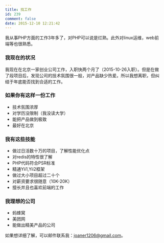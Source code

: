 ```yaml
---
title: 找工作
id: 239
comment: false
date: 2015-12-10 12:21:42
---
```


我从事PHP方面的工作3年多了，对PHP可以说是烂熟。此外对linux运维，web前端等也很熟悉。

### 我现在的状况

我现在在北京一家创业公司工作，入职快两个月了（2015-10-26入职）。但是在做了段项目后，发现公司的技术氛围很一般，对产品缺少热爱。所以我想离职，但纠结于年底能否找到合适的工作。

### 如果你有这样一份工作

*   技术氛围浓厚
*   对学历没限制（我没读大学）
*   能把产品做到极致
*   最好在北京

### 我有这些技能

*   做过日活数十万的项目，了解性能优化点
*   对redis的特性很了解
*   PHP代码符合PSR标准
*   精通Yii1,Yii2框架
*   做过大小项目超过二十个
*   对薪资要求很随意（10K-20K）
*   擅长并且也喜欢前端的工作

### 我理想的公司

*   蚂蜂窝
*   美团网
*   能做出精美产品的公司

如果想详细了解，可以邮件联系我：joaner1206@gmail.com。